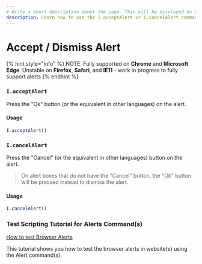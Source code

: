 ```yaml
---
# Write a short description about the page. This will be displayed on google search results.
description: Learn how to use the I.acceptAlert or I.cancelAlert command to accept or dimiss alerts in your UIlicious test.
---
```


# Accept / Dismiss Alert

{% hint style="info" %}
NOTE: Fully supported on **Chrome** and **Microsoft Edge**. Unstable on **Firefox**, **Safari**, and **IE11** - work in progress to fully support alerts
{% endhint %}

### `I.acceptAlert` <a href="#iacceptalert" id="iacceptalert"></a>

Press the "Ok" button (or the equivalent in other languages) on the alert.

#### Usage <a href="#usage" id="usage"></a>

```javascript
I.acceptAlert()
```

### `I.cancelAlert` <a href="#icancelalert" id="icancelalert"></a>

Press the "Cancel" (or the equivalent in other languages) button on the alert.

> On alert boxes that do not have the "Cancel" button, the "Ok" button will be pressed instead to dismiss the alert.

#### Usage <a href="#usage" id="usage"></a>

```javascript
I.cancelAlert()
```
### Test Scripting Tutorial for Alerts Command(s)

[How to test Browser Alerts](/test-scripting-tutorials/testing-browser-alerts.md)

This tutorial shows you how to test the browser alerts in website(s) using the Alert command(s).
